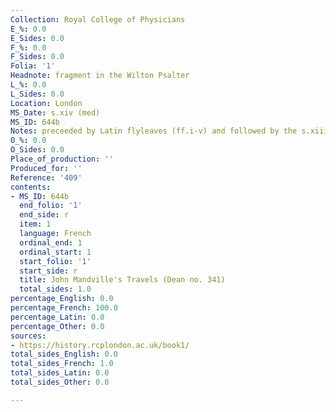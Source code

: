 ```yaml
---
Collection: Royal College of Physicians
E_%: 0.0
E_Sides: 0.0
F_%: 0.0
F_Sides: 0.0
Folia: '1'
Headnote: fragment in the Wilton Psalter
L_%: 0.0
L_Sides: 0.0
Location: London
MS_Date: s.xiv (med)
MS_ID: 644b
Notes: preceeded by Latin flyleaves (ff.i-v) and followed by the s.xiii Wilton Psalter
O_%: 0.0
O_Sides: 0.0
Place_of_production: ''
Produced_for: ''
Reference: '409'
contents:
- MS_ID: 644b
  end_folio: '1'
  end_side: r
  item: 1
  language: French
  ordinal_end: 1
  ordinal_start: 1
  start_folio: '1'
  start_side: r
  title: John Mandville's Travels (Dean no. 341)
  total_sides: 1.0
percentage_English: 0.0
percentage_French: 100.0
percentage_Latin: 0.0
percentage_Other: 0.0
sources:
- https://history.rcplondon.ac.uk/book1/
total_sides_English: 0.0
total_sides_French: 1.0
total_sides_Latin: 0.0
total_sides_Other: 0.0

---
```

